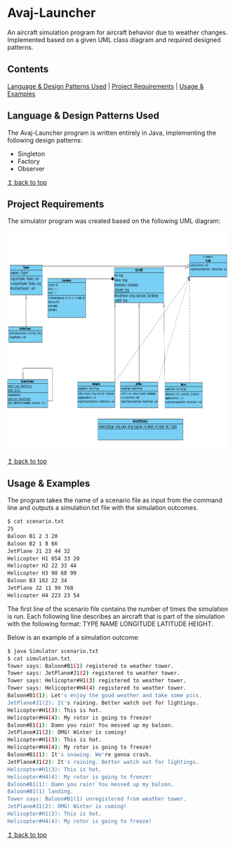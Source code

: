 # <a name="top">Avaj-Launcher</a>
An aircraft simulation program for aircraft behavior due to weather changes. Implemented based on a given UML class diagram and required designed patterns.

## Contents

[Language & Design Patterns Used](#language_patterns) | [Project Requirements](#requirements) | [Usage & Examples](#usage_examples)

## <a name="Language_patterns">Language & Design Patterns Used</a>

The Avaj-Launcher program is written entirely in Java, implementing the following design patterns:

* Singleton
* Factory
* Observer

<a href="#top">↥ back to top</a>

## <a name="requirements">Project Requirements</a>

The simulator program was created based on the following UML diagram:

<img src="uml_diagram.jpg" width="800" height="500">

<a href="#top">↥ back to top</a>

## <a name="usage_examples">Usage & Examples</a>

The program takes the name of a scenario file as input from the command line and outputs a simulation.txt file with the simulation outcomes.

```bash
$ cat scenario.txt
25
Baloon B1 2 3 20
Baloon B2 1 8 66
JetPlane J1 23 44 32
Helicopter H1 654 33 20
Helicopter H2 22 33 44
Helicopter H3 98 68 99
Baloon B3 102 22 34
JetPlane J2 11 99 768
Helicopter H4 223 23 54
```

The first line of the scenario file contains the number of times the simulation is run. Each following line describes an aircraft that is part of the simulation with the following format: TYPE NAME LONGITUDE LATITUDE HEIGHT. 

Below is an example of a simulation outcome:

```bash
$ java Simulator scenario.txt
$ cat simulation.txt
Tower says: Baloon#B1(1) registered to weather tower.
Tower says: JetPlane#J1(2) registered to weather tower.
Tower says: Helicopter#H1(3) registered to weather tower.
Tower says: Helicopter#H4(4) registered to weather tower.
Baloon#B1(1): Let's enjoy the good weather and take some pics.
JetPlane#J1(2): It's raining. Better watch out for lightings.
Helicopter#H1(3): This is hot.
Helicopter#H4(4): My rotor is going to freeze!
Baloon#B1(1): Damn you rain! You messed up my baloon.
JetPlane#J1(2): OMG! Winter is coming!
Helicopter#H1(3): This is hot.
Helicopter#H4(4): My rotor is going to freeze!
Baloon#B1(1): It's snowing. We're gonna crash.
JetPlane#J1(2): It's raining. Better watch out for lightings.
Helicopter#H1(3): This is hot.
Helicopter#H4(4): My rotor is going to freeze!
Baloon#B1(1): Damn you rain! You messed up my baloon.
Baloon#B1(1) landing.
Tower says: Baloon#B1(1) unregistered from weather tower.
JetPlane#J1(2): OMG! Winter is coming!
Helicopter#H1(3): This is hot.
Helicopter#H4(4): My rotor is going to freeze!
```

<a href="#top">↥ back to top</a>